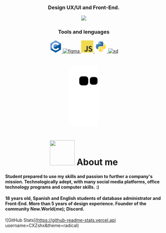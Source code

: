 <h3 align="center">Design UX/UI and Front-End.</h3>
   
</p align="center">
<p align="center">
<img src="https://cdn.discordapp.com/attachments/745465130929750168/1020530603583619192/20220917_000407.png" />
  </p align="center">

 <h3 align="center">Tools and lenguages</h3>
<p align="center"> <a href="https://www.cprogramming.com/" target="_blank" rel="noreferrer"> <img src="https://raw.githubusercontent.com/devicons/devicon/master/icons/c/c-original.svg" alt="c" width="40" height="40"/> </a> <a href="https://www.figma.com/" target="_blank" rel="noreferrer"> <img src="https://www.vectorlogo.zone/logos/figma/figma-icon.svg" alt="figma" width="40" height="40"/> </a> <a href="https://developer.mozilla.org/en-US/docs/Web/JavaScript" target="_blank" rel="noreferrer"> <img src="https://raw.githubusercontent.com/devicons/devicon/master/icons/javascript/javascript-original.svg" alt="javascript" width="40" height="40"/> </a> <a href="https://www.python.org" target="_blank" rel="noreferrer"> <img src="https://raw.githubusercontent.com/devicons/devicon/master/icons/python/python-original.svg" alt="python" width="40" height="40"/> </a> <a href="https://www.adobe.com/products/xd.html" target="_blank" rel="noreferrer"> <img src="https://cdn.worldvectorlogo.com/logos/adobe-xd.svg" alt="xd" width="40" height="40"/> </a> </p>


<h1 align="center">
<img src="https://raw.githubusercontent.com/aex03/aex03/output/github-contribution-grid-snake.svg">
</h1>

<h1 align="center"> 
<img src="https://images-wixmp-ed30a86b8c4ca887773594c2.wixmp.com/f/ef611a56-fdbf-49ec-b63f-0e350a05c345/dc8tmd4-b82dd7d2-7dac-457f-b3d3-9df3e48da141.gif?token=eyJ0eXAiOiJKV1QiLCJhbGciOiJIUzI1NiJ9.eyJzdWIiOiJ1cm46YXBwOjdlMGQxODg5ODIyNjQzNzNhNWYwZDQxNWVhMGQyNmUwIiwiaXNzIjoidXJuOmFwcDo3ZTBkMTg4OTgyMjY0MzczYTVmMGQ0MTVlYTBkMjZlMCIsIm9iaiI6W1t7InBhdGgiOiJcL2ZcL2VmNjExYTU2LWZkYmYtNDllYy1iNjNmLTBlMzUwYTA1YzM0NVwvZGM4dG1kNC1iODJkZDdkMi03ZGFjLTQ1N2YtYjNkMy05ZGYzZTQ4ZGExNDEuZ2lmIn1dXSwiYXVkIjpbInVybjpzZXJ2aWNlOmZpbGUuZG93bmxvYWQiXX0._yPfl7bbMZteii_jYHecpg8kIBkkEnOurENdTRihsUU" width="80" height="80" />
About me </h1>

<h4 align="left">
Student prepared to use my skills and passion to further a company's mission. Technologically adept, with many social media platforms, office technology programs and computer skills. :)
</h4>


<h4 align="left">
18 years old, Spanish and English students of database administrator and Front-End. More than 5 years of design experience. Founder of the community New.World(me); Discord.
</h4>

![GitHub Stats](https://github-readme-stats.vercel.api username=CXZshx&theme=radical)
